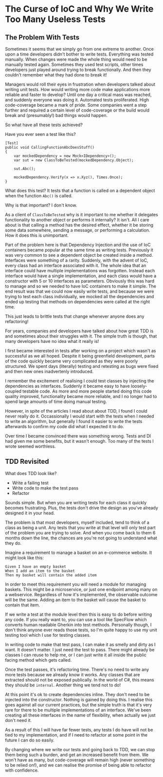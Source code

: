 # The Curse of IoC and Why We Write Too Many Useless Tests

## The Problem With Tests

Sometimes it seems that we simply go from one extreme to another. Once upon a time developers didn't bother to write tests. Everything was tested manually. When changes were made the whole thing would need to be manually tested again. Sometimes they used test scripts, other times developers just played around trying to break functionally. And then they couldn't remember what they had done to break it!

Managers would roll their eyes in frustration when developers talked about writing unit tests. How would writing more code make applications more reliable and faster to develop? Until one day a critical mass was reached, and suddenly everyone was doing it. Automated tests proliferated. High code-coverage became a mark of pride. Some companies went a step further and required a certain level of code-coverage or the build would break and (presumably!) bad things would happen.

So what have all these tests achieved?

Have you ever seen a test like this?

```
[Test]
public void CallingFunctionAbcDoesStuff()
{
    var mockedDependency = new Mock<IDependency>();
    var sut = new ClassToBeTested(mockedDependency.Object);

    sut.Abc();

    mockedDependency.Verify(x => x.Xyz(), Times.Once);
}
```

What does this test? It tests that a function is called on a dependent object when the function `Abc()` is called. 

Why is that important? I don't know.

As a client of `ClassToBeTested` why is it important to me whether it delegates functionality to another object or performs it internally? It isn't. All I care about is that calling a method has the desired effect, whether it be storing some data somewhere, sending a message, or performing a calculation. How it does this is unimportant.

Part of the problem here is that Dependency Injection and the use of IoC containers became popular at the same time as writing tests. Previously it was very common to see a dependent object be created inside a method. Interfaces were something of a rarity. Suddenly, with the advent of IoC, every class had an interface associated with it. The whole idea that an interface could have multiple implementations was forgotten. Instead each interface would have a single implementation, and each class would have a constructor with 5 or 10 interfaces as parameters. Obviously this was hard to manage and so we needed to have IoC containers to make it simple. The end result was that we could now easily write tests, and because we were trying to test each class individually, we mocked all the dependencies and ended up testing that methods on dependencies were called at the right time.

This just leads to brittle tests that change whenever anyone does any refactoring!

For years, companies and developers have talked about how great TDD is and sometimes about their struggles with it. The simple truth is though, that many developers have no idea what it really is! 

I first became interested in tests after working on a project which wasn't as successful as we all hoped. Despite it being greenfield development, parts of the code quickly became very complicated as they were poorly structured. We spent days (literally) testing and retesting as bugs were fixed and then new ones inadvertenly introduced.

I remember the excitement of realising I could test classes by injecting the dependencies as interfaces. Suddenly it became easy to have loosely-coupled testable code. As more and more people started doing this code quality improved, functionality became more reliable, and I no longer had to spend large amounts of time doing manual testing.

However, in spite of the articles I read about about TDD, I found I could never really do it. Occassionally I would start with the tests when I needed to write an algorithm, but generally I found it easier to write the tests afterwards to confirm my code did what I expected it to do.

Over time I became convinced there was something wrong. Tests and DI had given me some benefits, but it wasn't enough. Too many of the tests I wrote seemed worthless.

## TDD Revisited

What does TDD look like?

- Write a failing test
- Write code to make the test pass
- Refactor

Sounds simple. But when you are writing tests for each class it quickly becomes frustrating. Plus, the tests don't drive the design as you've already designed it in your head.

The problem is that most developers, myself included, tend to think of a class as being a unit. Any tests that you write at that level will only test part of the problem you are trying to solve. And when you come back to them 6 months down the line, the chances are you're not going to understand what they do.

Imagine a requirement to manage a basket on an e-commerce website. It might look like this:

```
Given I have an empty basket
When I add an item to the basket
Then my basket will contain the added item
```

In order to meet this requirement you will need a module for managing baskets. This might be a microservice, or just one endpoint among many on a webservice. Regardless of how it's implemented, the observable outcome will be the same. Adding an item to the basket will cause the basket to contain that item.

If we write a test at the module level then this is easy to do before writing any code. If you really want to, you can use a tool like SpecFlow which converts human readable Gherkin into test methods. Personally though, I don't think anyone ever reads those tests, so I'm quite happy to use my unit testing tool which I use for testing classes.

In writing code to make that test pass, I can make it as smelly and dirty as I want. It doesn't matter. I just need the test to pass. There might already be classes I can reuse to help me, or I can just write it all inside the public facing method which gets called.

Once the test passes, it's refactoring time. There's no need to write any more tests because we already know it works. Any classes that are extracted should not be exposed publically. In the world of C#, this means they should be `internal`. Another thing we tend not to do!

At this point it's ok to create dependencies inline. They don't need to be injected into the constructor. Nothing is gained by doing this. I realise this goes against all our current practices, but the simple truth is that it's very rare for there to be multiple implementations of an interface. We've been creating all these interfaces in the name of flexibility, when actually we just don't need it.

As a result of this I will have far fewer tests, any tests I do have will not be tied to my implementation, and if I need to refactor at some point in the future I can do so easily.

By changing where we write our tests and going back to TDD, we can stop them being such a burden, and get an increased benefit from them. We won't have as many, but code-coverage will remain high (never something to be relied on!), and we can realise the promise of being able to refactor with confidence.